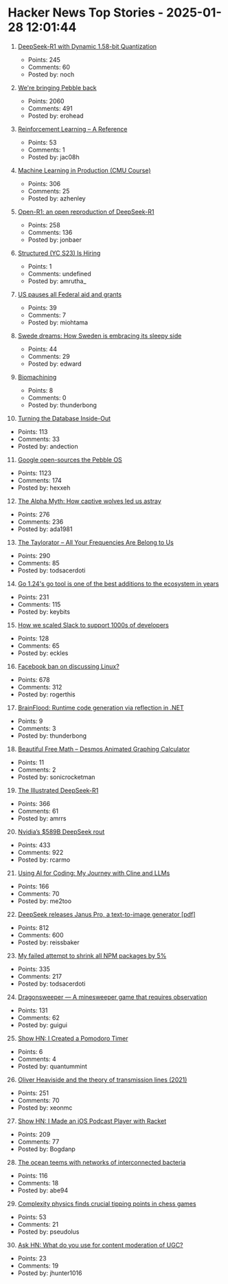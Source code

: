 # Hacker News Top Stories - 2025-01-28 12:01:44

1. [DeepSeek-R1 with Dynamic 1.58-bit Quantization](https://unsloth.ai/blog/deepseekr1-dynamic)
   - Points: 245
   - Comments: 60
   - Posted by: noch

2. [We're bringing Pebble back](https://repebble.com/)
   - Points: 2060
   - Comments: 491
   - Posted by: erohead

3. [Reinforcement Learning – A Reference](https://jakubhalmes.substack.com/p/reinforcement-learning-a-reference)
   - Points: 53
   - Comments: 1
   - Posted by: jac08h

4. [Machine Learning in Production (CMU Course)](https://mlip-cmu.github.io/s2025/)
   - Points: 306
   - Comments: 25
   - Posted by: azhenley

5. [Open-R1: an open reproduction of DeepSeek-R1](https://huggingface.co/blog/open-r1)
   - Points: 258
   - Comments: 136
   - Posted by: jonbaer

6. [Structured (YC S23) Is Hiring](https://www.ycombinator.com/companies/structured/jobs/QsFSDNJ-founding-engineer)
   - Points: 1
   - Comments: undefined
   - Posted by: amrutha_

7. [US pauses all Federal aid and grants](https://www.bbc.com/news/articles/c77rdy6gzy5o)
   - Points: 39
   - Comments: 7
   - Posted by: miohtama

8. [Swede dreams: How Sweden is embracing its sleepy side](https://www.bbc.com/travel/article/20250113-how-sweden-is-embracing-its-sleepy-side)
   - Points: 44
   - Comments: 29
   - Posted by: edward

9. [Biomachining](https://en.wikipedia.org/wiki/Biomachining)
   - Points: 8
   - Comments: 0
   - Posted by: thunderbong

10. [Turning the Database Inside-Out](https://martin.kleppmann.com/2015/11/05/database-inside-out-at-oredev.html)
   - Points: 113
   - Comments: 33
   - Posted by: andection

11. [Google open-sources the Pebble OS](https://opensource.googleblog.com/2025/01/see-code-that-powered-pebble-smartwatches.html)
   - Points: 1123
   - Comments: 174
   - Posted by: hexxeh

12. [The Alpha Myth: How captive wolves led us astray](https://anthonydavidadams.substack.com/p/the-alpha-myth-how-captive-wolves)
   - Points: 276
   - Comments: 236
   - Posted by: ada1981

13. [The Taylorator – All Your Frequencies Are Belong to Us](https://www.scd31.com/posts/taylorator)
   - Points: 290
   - Comments: 85
   - Posted by: todsacerdoti

14. [Go 1.24's go tool is one of the best additions to the ecosystem in years](https://www.jvt.me/posts/2025/01/27/go-tools-124/)
   - Points: 231
   - Comments: 115
   - Posted by: keybits

15. [How we scaled Slack to support 1000s of developers](https://blog.railway.com/p/slack-overflow)
   - Points: 128
   - Comments: 65
   - Posted by: eckles

16. [Facebook ban on discussing Linux?](https://distrowatch.com/weekly-mobile.php?issue=20250127#sitenews)
   - Points: 678
   - Comments: 312
   - Posted by: rogerthis

17. [BrainFlood: Runtime code generation via reflection in .NET](https://sbox.game/churchofmiku/brainflood/news/brainflood-compiling-via-reflection-8089c180)
   - Points: 9
   - Comments: 3
   - Posted by: thunderbong

18. [Beautiful Free Math – Desmos Animated Graphing Calculator](https://www.desmos.com/)
   - Points: 11
   - Comments: 2
   - Posted by: sonicrocketman

19. [The Illustrated DeepSeek-R1](https://newsletter.languagemodels.co/p/the-illustrated-deepseek-r1)
   - Points: 366
   - Comments: 61
   - Posted by: amrrs

20. [Nvidia’s $589B DeepSeek rout](https://finance.yahoo.com/news/asml-sinks-china-ai-startup-081823609.html)
   - Points: 433
   - Comments: 922
   - Posted by: rcarmo

21. [Using AI for Coding: My Journey with Cline and LLMs](https://pgaleone.eu/ai/coding/2025/01/26/using-ai-for-coding-my-experience/)
   - Points: 166
   - Comments: 70
   - Posted by: me2too

22. [DeepSeek releases Janus Pro, a text-to-image generator [pdf]](https://github.com/deepseek-ai/Janus/blob/main/janus_pro_tech_report.pdf)
   - Points: 812
   - Comments: 600
   - Posted by: reissbaker

23. [My failed attempt to shrink all NPM packages by 5%](https://evanhahn.com/my-failed-attempt-to-shrink-all-npm-packages-by-5-percent/)
   - Points: 335
   - Comments: 217
   - Posted by: todsacerdoti

24. [Dragonsweeper — A minesweeper game that requires observation](https://danielben.itch.io/dragonsweeper)
   - Points: 131
   - Comments: 62
   - Posted by: guigui

25. [Show HN: I Created a Pomodoro Timer](https://25min.work)
   - Points: 6
   - Comments: 4
   - Posted by: quantummint

26. [Oliver Heaviside and the theory of transmission lines (2021)](https://www.pa3fwm.nl/technotes/tn28-heaviside-transmission-lines.html)
   - Points: 251
   - Comments: 70
   - Posted by: xeonmc

27. [Show HN: I Made an iOS Podcast Player with Racket](https://defn.io/2024/11/16/podcatcher/)
   - Points: 209
   - Comments: 77
   - Posted by: Bogdanp

28. [The ocean teems with networks of interconnected bacteria](https://www.quantamagazine.org/the-ocean-teems-with-networks-of-interconnected-bacteria-20250106/)
   - Points: 116
   - Comments: 18
   - Posted by: abe94

29. [Complexity physics finds crucial tipping points in chess games](https://arstechnica.com/science/2025/01/complexity-physics-finds-crucial-tipping-points-in-chess-games/)
   - Points: 53
   - Comments: 21
   - Posted by: pseudolus

30. [Ask HN: What do you use for content moderation of UGC?](undefined)
   - Points: 23
   - Comments: 19
   - Posted by: jhunter1016

